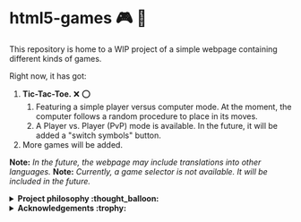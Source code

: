 # html5-games :video_game: :space_invader:
This repository is home to a WIP project of a simple webpage containing different kinds of games.

Right now, it has got:

1. **Tic-Tac-Toe.** :x: :o:
    1. Featuring a simple player versus computer mode. At the moment, the computer follows a random procedure to place in its moves.
    2. A Player vs. Player (PvP) mode is available. In the future, it will be added a "switch symbols" button.
2. More games will be added.

**Note:** *In the future, the webpage may include translations into other languages.*
**Note:** *Currently, a game selector is not available. It will be included in the future.*

<details>
<summary><b>Project philosophy :thought_balloon:</b></summary>

This project was conceived as a for-fun activity. Thus, commits and advancements on it may not be regular.

This is part of a cross-competence learning initiative.
</details>

<details>
<summary><b>Acknowledgements :trophy:</b></summary>
  
In this section, I will mention everyone who collaborated in either way to this little project's advancements. A huge thank you to all of you.

- The player vs. computer Tic Tac Toe made with HTML, CSS and JS was inspired by a tutorial on [dev.to](https://dev.to/ayushmanbthakur/how-to-make-tic-tac-toe-in-browser-with-html-css-and-js-28ed) written by Ayushman B. 

</details>